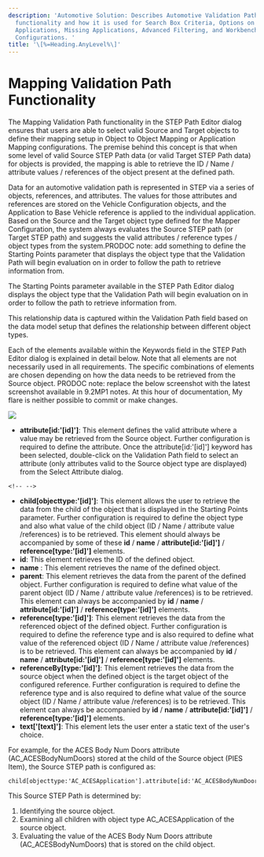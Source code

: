```yaml
---
description: 'Automotive Solution: Describes Automotive Validation Path
  functionality and how it is used for Search Box Criteria, Options on
  Applications, Missing Applications, Advanced Filtering, and Workbench
  Configurations. '
title: '\[%=Heading.AnyLevel%\]'
---
```


Mapping Validation Path Functionality
=====================================

The Mapping Validation Path functionality in the STEP Path Editor dialog
ensures that users are able to select valid Source and Target objects to
define their mapping setup in Object to Object Mapping or Application
Mapping configurations. The premise behind this concept is that when
some level of valid Source STEP Path data (or valid Target STEP Path
data) for objects is provided, the mapping is able to retrieve the ID /
Name / attribute values / references of the object present at the
defined path.

Data for an automotive validation path is represented in STEP via a
series of objects, references, and attributes. The values for those
attributes and references are stored on the Vehicle Configuration
objects, and the Application to Base Vehicle reference is applied to the
individual application. Based on the Source and the Target object type
defined for the Mapper Configuration, the system always evaluates the
Source STEP path (or Target STEP path) and suggests the valid attributes
/ reference types / object types from the system.PRODOC note: add
something to define the Starting Points parameter that displays the
object type that the Validation Path will begin evaluation on in order
to follow the path to retrieve information from.

The Starting Points parameter available in the STEP Path Editor dialog
displays the object type that the Validation Path will begin evaluation
on in order to follow the path to retrieve information from.

This relationship data is captured within the Validation Path field
based on the data model setup that defines the relationship between
different object types.

Each of the elements available within the Keywords field in the STEP
Path Editor dialog is explained in detail below. Note that all elements
are not necessarily used in all requirements. The specific combinations
of elements are chosen depending on how the data needs to be retrieved
from the Source object. PRODOC note: replace the below screenshot with
the latest screenshot available in 9.2MP1 notes. At this hour of
documentation, My flare is neither possible to commit or make changes.

![](../../Resources/Images/Data%20Onboarding/55.png)

-   **attribute\[id:\'\[id\]\'\]**: This element defines the valid
    attribute where a value may be retrieved from the Source object.
    Further configuration is required to define the attribute. Once the
    attribute\[id:\'\[id\]\'\] keyword has been selected, double-click
    on the Validation Path field to select an attribute (only attributes
    valid to the Source object type are displayed) from the Select
    Attribute dialog.

```{=html}
<!-- -->
```
-   **child\[objecttype:\'\[id\]\'\]**: This element allows the user to
    retrieve the data from the child of the object that is displayed in
    the Starting Points parameter. Further configuration is required to
    define the object type and also what value of the child object (ID /
    Name / attribute value /references) is to be retrieved. This element
    should always be accompanied by some of these **id** / **name** /
    **attribute\[id:\'\[id\]\'\]** / **reference\[type:\'\[id\]\'\]**
    elements.
-   **id**: This element retrieves the ID of the defined object.
-   **name** : This element retrieves the name of the defined object.
-   **parent**: This element retrieves the data from the parent of the
    defined object. Further configuration is required to define what
    value of the parent object (ID / Name / attribute value /references)
    is to be retrieved. This element can always be accompanied by **id**
    / **name** / **attribute\[id:\'\[id\]\'\]** /
    **reference\[type:\'\[id\]\'\]** elements.
-   **reference\[type:\'\[id\]\'\]**: This element retrieves the data
    from the referenced object of the defined object. Further
    configuration is required to define the reference type and is also
    required to define what value of the referenced object (ID / Name /
    attribute value /references) is to be retrieved. This element can
    always be accompanied by **id** / **name** /
    **attribute\[id:\'\[id\]\'\]** / **reference\[type:\'\[id\]\'\]**
    elements.
-   **referenceBy\[type:\'\[id\]\'\]**: This element retrieves the data
    from the source object when the defined object is the target object
    of the configured reference. Further configuration is required to
    define the reference type and is also required to define what value
    of the source object (ID / Name / attribute value /references) is to
    be retrieved. This element can always be accompanied by **id** /
    **name** / **attribute\[id:\'\[id\]\'\]** /
    **reference\[type:\'\[id\]\'\]** elements.
-   **text\[\'\[text\]\'\]**: This element lets the user enter a static
    text of the user\'s choice.

For example, for the ACES Body Num Doors attribute
(AC\_ACESBodyNumDoors) stored at the child of the Source object (PIES
Item), the Source STEP path is configured as:

``` {space="preserve"}
child[objecttype:'AC_ACESApplication'].attribute[id:'AC_ACESBodyNumDoors']
```

This Source STEP Path is determined by:

1.  Identifying the source object.
2.  Examining all children with object type AC\_ACESApplication of the
    source object.
3.  Evaluating the value of the ACES Body Num Doors attribute
    (AC\_ACESBodyNumDoors) that is stored on the child object.
